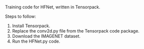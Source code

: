 Training code for HFNet, written in Tensorpack. 

Steps to follow:
1. Install Tensorpack.
2. Replace the conv2d.py file from the Tensorpack code package.
3. Download the IMAGENET dataset.
4. Run the HFNet.py code. 

